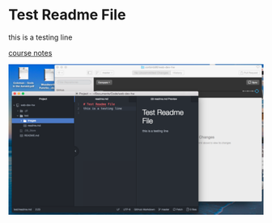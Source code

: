 # Test Readme File
this is a testing line

[course notes](./notes.txt)

![Image of my Atom Editor](./images/screenshot.png)

